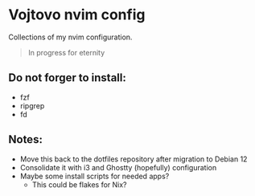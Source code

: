 # Vojtovo nvim config

Collections of my nvim configuration.

> In progress for eternity

## Do not forger to install:

- fzf
- ripgrep
- fd

## Notes:

- Move this back to the dotfiles repository after migration to Debian 12
- Consolidate it with i3 and Ghostty (hopefully) configuration
- Maybe some install scripts for needed apps?
    - This could be flakes for Nix?
